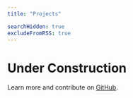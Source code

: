 ```yaml
---
title: "Projects"

searchHidden: true
excludeFromRSS: true
---
```


# Under Construction

Learn more and contribute on [GitHub](https://github.com/lmarzen).
